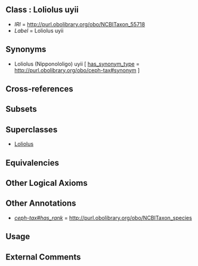 
## Class : Loliolus uyii

 * *IRI* = http://purl.obolibrary.org/obo/NCBITaxon_55718
 * *Label* = Loliolus uyii

## Synonyms

 * Loliolus (Nipponololigo) uyii [ [has_synonym_type](../../pe/oboInOwl#hasSynonymType.md) = http://purl.obolibrary.org/obo/ceph-tax#synonym ]

## Cross-references


## Subsets


## Superclasses

 * [Loliolus](../../NCBITaxon/17/NCBITaxon_55717.md)

## Equivalencies


## Other Logical Axioms


## Other Annotations

 * *[ceph-tax#has_rank](../../ceph-tax#has/nk/ceph-tax#has_rank.md)* = http://purl.obolibrary.org/obo/NCBITaxon_species

## Usage


## External Comments

